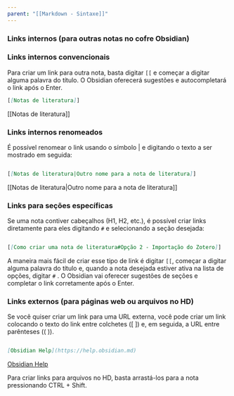 ```yaml
---
parent: "[[Markdown - Sintaxe]]"
---
```


### Links internos (para outras notas no cofre Obsidian)

### Links internos convencionais

Para criar um link para outra nota, basta digitar `[[` e começar a digitar alguma palavra do título. O Obsidian oferecerá sugestões e autocompletará o link após o Enter.

```markdown
[[Notas de literatura]]
```

[[Notas de literatura]]

### Links internos renomeados

É possível renomear o link usando o símbolo | e digitando o texto a ser mostrado em seguida:

```markdown

[[Notas de literatura|Outro nome para a nota de literatura]]
```

[[Notas de literatura|Outro nome para a nota de literatura]]

### Links para seções específicas

Se uma nota contiver cabeçalhos (H1, H2, etc.), é possível criar links diretamente para eles digitando `#` e selecionando a seção desejada:

```markdown

[[Como criar uma nota de literatura#Opção 2 - Importação do Zotero]]
```

A maneira mais fácil de criar esse tipo de link é digitar `[[`, começar a digitar alguma palavra do título e, quando a nota desejada estiver ativa na lista de opções, digitar `#` . O Obsidian vai  oferecer sugestões de seções e completar o link corretamente após o Enter.

### Links externos (para páginas web ou arquivos no HD)

Se você quiser criar um link para uma URL externa, você pode criar um link colocando o texto do link entre colchetes ([ ]) e, em seguida, a URL entre parênteses (( )).

```markdown

[Obsidian Help](https://help.obsidian.md)

```

[Obsidian Help](https://help.obsidian.md)

Para criar links para arquivos no HD, basta arrastá-los para a nota pressionando CTRL + Shift.